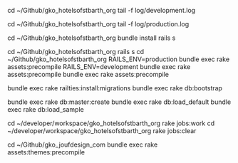 cd ~/Github/gko_hotelsofstbarth_org
tail -f log/development.log

cd ~/Github/gko_hotelsofstbarth_org
tail -f log/production.log

cd ~/Github/gko_hotelsofstbarth_org
bundle install
rails s

cd ~/Github/gko_hotelsofstbarth_org
rails s
cd ~/Github/gko_hotelsofstbarth_org
RAILS_ENV=production bundle exec rake assets:precompile 
RAILS_ENV=development bundle exec rake assets:precompile 
bundle exec rake assets:precompile

bundle exec rake railties:install:migrations
bundle exec rake db:bootstrap

bundle exec rake db:master:create
bundle exec rake db:load_default 
bundle exec rake db:load_sample


cd ~/developer/workspace/gko_hotelsofstbarth_org
rake jobs:work
cd ~/developer/workspace/gko_hotelsofstbarth_org
rake jobs:clear

cd ~/Github/gko_joufdesign_com
bundle exec rake assets:themes:precompile

